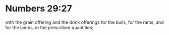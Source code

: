 # Numbers 29:27

with the grain offering and the drink offerings for the bulls, for the rams, and for the lambs, in the prescribed quantities;
